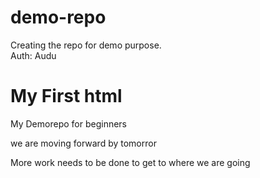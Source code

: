 # demo-repo
Creating the repo for demo purpose.
<br>
Auth: Audu
<!DOCTYPE html>
<html>
<body>

<h1>My First html</h1>
<p>My Demorepo for beginners</p>
<p>we are moving forward by tomorror<p>
<p> More work needs to be done to get to where we are going <p>
</body>
</html>